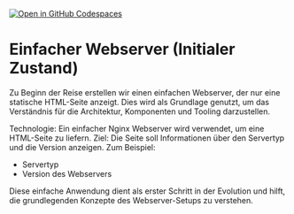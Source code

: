 [![Open in GitHub Codespaces](https://github.com/codespaces/badge.svg)](https://codespaces.new/CayoM/HashiStack/tree/01-static-web)

# Einfacher Webserver (Initialer Zustand)
Zu Beginn der Reise erstellen wir einen einfachen Webserver, der nur eine statische HTML-Seite anzeigt. Dies wird als Grundlage genutzt, um das Verständnis für die Architektur, Komponenten und Tooling darzustellen.

Technologie: Ein einfacher Nginx Webserver wird verwendet, um eine HTML-Seite zu liefern.
Ziel: Die Seite soll Informationen über den Servertyp und die Version anzeigen. Zum Beispiel:
- Servertyp
- Version des Webservers

Diese einfache Anwendung dient als erster Schritt in der Evolution und hilft, die grundlegenden Konzepte des Webserver-Setups zu verstehen.
